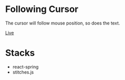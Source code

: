 # Following Cursor

The cursor will follow mouse position, so does the text.

[Live](https://following-cursor.vercel.app/)

# Stacks

- react-spring
- stitches.js
